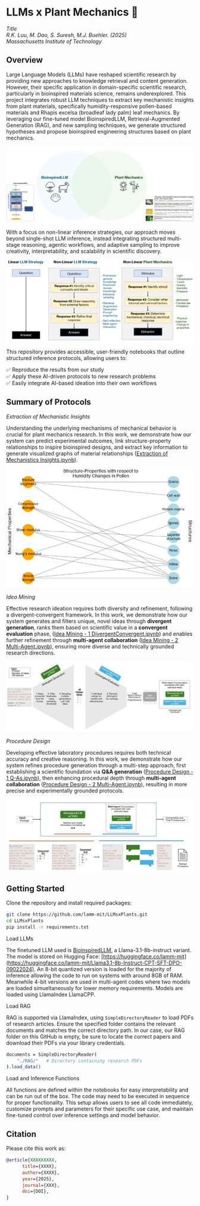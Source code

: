 # LLMs x Plant Mechanics 🌱
*Title* <br>
*R.K. Luu, M. Dao, S. Suresh, M.J. Buehler. (2025)*<br>
*Massachusetts Institute of Technology*

## Overview 
Large Language Models (LLMs) have reshaped scientific research by providing new approaches to knowledge retrieval and content generation. However, their specific application in domain-specific scientific research, particularly in bioinspired materials science, remains underexplored. This project integrates robust LLM techniques to extract key mechanistic insights from plant materials, specifically humidity-responsive pollen-based materials and Rhapis excelsa (broadleaf lady palm) leaf mechanics. By leveraging our fine-tuned model BioinspiredLLM, Retrieval-Augmented Generation (RAG), and new sampling techniques, we generate structured hypotheses and propose bioinspired engineering structures based on plant mechanics.

![Alt Text](images/overview.png)

With a focus on non-linear inference strategies, our approach moves beyond single-shot LLM inference, instead integrating structured multi-stage reasoning, agentic workflows, and adaptive sampling to improve creativity, interpretability, and scalability in scientific discovery.

![Alt Text](images/linearvsnonlinear.png)

This repository provides accessible, user-friendly notebooks that outline structured inference protocols, allowing users to:<br>

✅ Reproduce the results from our study<br>
✅ Apply these AI-driven protocols to new research problems<br>
✅ Easily integrate AI-based ideation into their own workflows<br>

## Summary of Protocols

*Extraction of Mechanistic Insights*<br>

Understanding the underlying mechanisms of mechanical behavior is crucial for plant mechanics research. In this work, we demonstrate how our system can predict experimental outcomes, link structure-property relationships to inspire bioinspired designs, and extract key information to generate visualized graphs of material relationships ([Extraction of Mechanistics Insights.ipynb](Extraction%20of%20Mechanistic%20Insights.ipynb)).

![Alt Text](images/graphgeneration.png)

*Idea Mining*<br>

Effective research ideation requires both diversity and refinement, following a divergent-convergent framework. In this work, we demonstrate how our system generates and filters unique, novel ideas through **divergent generation**, ranks them based on scientific value in a **convergent evaluation** phase, ([Idea Mining - 1 DivergentConvergent.ipynb](Idea%20Mining%20-%201%20DivergentConvergent.ipynb)) and enables further refinement through **multi-agent collaboration** ([Idea Mining - 2 Multi-Agent.ipynb](Idea%20Mining%20-%202%20Multi-Agent.ipynb)), ensuring more diverse and technically grounded research directions.

![Alt Text](images/ideamining.png)

*Procedure Design*<br>

Developing effective laboratory procedures requires both technical accuracy and creative reasoning. In this work, we demonstrate how our system refines procedure generation through a multi-step approach, first establishing a scientific foundation via **Q&A generation** ([Procedure Design - 1 Q-As.ipynb](Procedure%20Design%20-%201%20Q-As.ipynb)), then enhancing procedural depth through **multi-agent collaboration** ([Procedure Design - 2 Multi-Agent.ipynb](nProcedure%20Design%20-%202%20Multi-Agent.ipynb)), resulting in more precise and experimentally grounded protocols.

![Alt Text](images/proceduredesign.png)

## Getting Started

Clone the repository and install required packages:

```bash
git clone https://github.com/lamm-mit/LLMsxPlants.git
cd LLMsxPlants
pip install -r requirements.txt
```
Load LLMs<br>

The finetuned LLM used is [BioinspiredLLM](https://doi.org/10.1002/advs.202306724), a Llama-3.1-8b-instruct variant. The model is stored on Hugging Face: [https://huggingface.co/lamm-mit](https://huggingface.co/lamm-mit/Llama3.1-8b-Instruct-CPT-SFT-DPO-09022024). An 8-bit quantized version is loaded for the majority of inference allowing the code to run on systems with around 8GB of RAM. Meanwhile 4-bit versions are used in multi-agent codes where two models are loaded simueltaneously for lower memory requirements. Models are loaded using LlamaIndex LlamaCPP.<br>

Load RAG<br>

RAG is supported via LlamaIndex, using `SimpleDirectoryReader` to load PDFs of research articles. Ensure the specified folder contains the relevant documents and matches the correct directory path. In our case, our RAG folder on this GitHub is empty, be sure to locate the correct papers and download their PDFs via your library credentials. 

```bash
documents = SimpleDirectoryReader(
    "./RAG/"   # Directory containing research PDFs
).load_data()
```
Load and Inference Functions<br>

All functions are defined within the notebooks for easy interpretability and can be run out of the box. The code may need to be executed in sequence for proper functionality. This setup allows users to see all code immediately, customize prompts and parameters for their specific use case, and maintain fine-tuned control over inference settings and model behavior.

## Citation
Please cite this work as: 

```bibtex
@article{XXXXXXXXX,
      title={XXXX},
      author={XXXX},
      year={2025},
      journal={XXX},
      doi={DOI},
}
